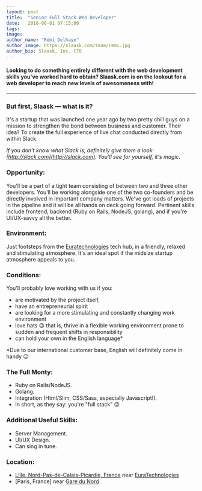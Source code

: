 ```yaml
---
layout: post
title:  "Senior Full Stack Web Developer"
date:   2016-06-01 07:15:00
tags:
image:
author_name: "Rémi Delhaye"
author_image: https://slaask.com/team/remi.jpg
author_bio: Slaask, Inc. CTO
---
```


#### Looking to do something entirely different with the web development skills you've worked hard to obtain? Slaask.com is on the lookout for a web developer to reach new levels of awesomeness with!

--------------------------------------------

### But first, Slaask — what is it?
It's a startup that was launched one year ago by two pretty chill guys on a mission to strengthen the bond between business and customer. Their idea? To create the full experience of live chat conducted directly from within Slack.

*If you don't know what Slack is, definitely give them a look: [http://slack.com](http://slack.com). You'll see for yourself, it's magic.*

### Opportunity:
You'll be a part of a tight team consisting of between two and three other developers. You'll be working alongside one of the two co-founders and be directly involved in important company matters. We've got loads of projects in the pipeline and it will be all hands on deck going forward. Pertinent skills include frontend, backend (Ruby on Rails, NodeJS, golang), and if you're UI/UX-savvy all the better.

### Environment:
Just footsteps from the [Euratechnologies](http://www.dailymotion.com/video/xlcd2l_visite-virtuelle-euratechnologies_tech) tech hub, in a friendly, relaxed and stimulating atmosphere. It's an ideal spot if the midsize startup atmosphere appeals to you.

### Conditions:
You'll probably love working with us if you:

- are motivated by the project itself,
- have an entrepreneurial spirit
- are looking for a more stimulating and constantly changing work environment
- love hats :wink: that is, thrive in a flexible working environment prone to sudden and frequent shifts in responsibility
- can hold your own in the English language* 

*Due to our international customer base, English will definitely come in handy :wink:

### The Full Monty:

- Ruby on Rails/NodeJS.
- Golang.
- Integration (Html/Slim, CSS/Sass, especially Javascript!).
- In short, as they say: you're "full stack" :wink:

### Additional Useful Skills:

- Server Management.
- UI/UX Design.
- Can sing in tune.

### Location:

- [Lille, Nord-Pas-de-Calais-Picardie, France](https://en.wikipedia.org/wiki/Lille) near [EuraTechnologies](https://paris.numa.co/Actualites/EuraTechnologies-a-huge-place-a-soul-and-a-true-source-of-inspiration-for-Le-Camping)
- [Paris, France] near [Gare du Nord](https://en.wikipedia.org/wiki/Gare_du_Nord)
